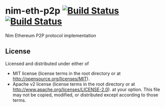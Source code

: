 # nim-eth-p2p [![Build Status](https://travis-ci.org/status-im/nim-eth-p2p.svg?branch=master)](https://travis-ci.org/status-im/nim-eth-p2p) [![Build Status](https://ci.appveyor.com/api/projects/status/github/cheatfate/nim-eth-p2p?branch=master&svg=true)](https://ci.appveyor.com/project/cheatfate/nim-eth-p2p)
Nim Ethereum P2P protocol implementation

## License

Licensed and distributed under either of
  * MIT license (license terms in the root directory or at http://opensource.org/licenses/MIT).
  * Apache v2 license (license terms in the root directory or at http://www.apache.org/licenses/LICENSE-2.0).
at your option. This file may not be copied, modified, or distributed except according to those terms.
